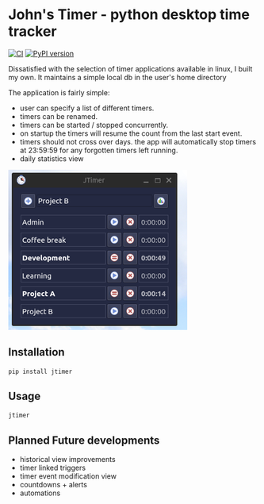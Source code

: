 # John's Timer - python desktop time tracker

[![CI](https://github.com/johnw-dev/jtimer/actions/workflows/main.yml/badge.svg)](https://github.com/johnw-dev/jtimer/actions/workflows/main.yml)
[![PyPI version](https://badge.fury.io/py/jtimer.svg)](https://badge.fury.io/py/jtimer)

Dissatisfied with the selection of timer applications available in linux, I built my own.  It maintains a simple local db in the user's home directory

The application is fairly simple:
* user can specify a list of different timers.
* timers can be renamed.
* timers can be started / stopped concurrently.
* on startup the timers will resume the count from the last start event.
* timers should not cross over days. the app will automatically stop timers at 23:59:59 for any forgotten timers left running.
* daily statistics view

![screenshot](doc/screenshot.png)

## Installation
```bash
pip install jtimer
```

## Usage
```bash
jtimer
```

## Planned Future developments
* historical view improvements
* timer linked triggers
* timer event modification view
* countdowns + alerts
* automations